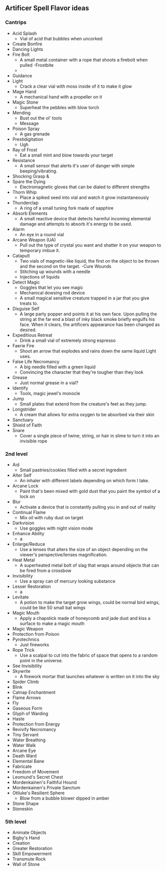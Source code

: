## Artificer Spell Flavor ideas


### Cantrips 
- Acid Splash		
	- Vial of acid that bubbles when uncorked
- Create Bonfire		
- Dancing Lights		
- Fire Bolt		
	- A small metal container with a rope that shoots a firebolt when pulled
-Frostbite		
	- 
- Guidance		
- Light		
	- Crack a clear vial with moss inside of it to make it glow 
- Mage Hand		
	- A mechanical hand with a propeller on it
- Magic Stone		
	- Superheat the pebbles with blow torch
- Mending		
	- Bust out the ol' tools
	- Message		
- Poison Spray		
	- A gas grenade
- Prestidigitation		
	- Ugh
- Ray of Frost		
	- Eat a small mint and blow towards your target
- Resistance		
	- A small sensor that alerts it's user of danger with simple beeping/vibrating.
- Shocking Grasp &		
- Spare the Dying	
	- Electromagnetic gloves that can be dialed to different strengths
- Thorn Whip		
	- Place a spiked seed into vial and watch it grow instantaneously
- Thunderclap
	- A ring of a small tuning fork made of sapphire
- Absorb Elements		
	- A small reactive device that detects harmful incoming elemental damage and attempts to absorb it's energy to be used.
- Alarm		
	- An eye in a round vial
- Arcane Weapon (UA)
	- Pull out the type of crystal you want and shatter it on your weapon to temporary imbue it.
- Catapult
	- Two vials of magnetic-like liquid, the first on the object to be thrown and the second on the target.
-Cure Wounds		
	- Stitching up wounds with a needle
	- Injections of liquids
- Detect Magic
	- Goggles that let you see magic
	- Mechanical dowsing rod device
	- A small magical sensitive creature trapped in a jar that you give treats to.
- Disguise Self	
	- A large party popper and points it at his own face. Upon pulling the string at the far end a blast of inky black smoke briefly engulfs his face. When it clears, the artificers appearance has been changed as desired.
- Expeditious Retreat		
	- Drink a small vial of extremely strong espresso 
- Faerie Fire		
	- Shoot an arrow that explodes and rains down the same liquid Light uses.
- False Life	Necromancy	
	- A big needle filled with a green liquid
	- Convincing the character that they're tougher than they look
- Grease		
	- Just normal grease in a vial?
- Identify		
	- Tools, magic jewel's monocle 
- Jump		
	- Small plates that extend from the creature's feet as they jump.
- Longstrider		
	- A cream that allows for extra oxygen to be absorbed via their skin
- Sanctuary		
- Shield of Faith		
- Snare
	- Cover a single piece of twine, string, or hair in slime to turn it into an invisible rope
### 2nd level
- Aid
	- Small pastries/cookies filled with a secret ingredient
- Alter Self		
	- An inhaler with different labels depending on which form I take.
- Arcane Lock
	- Paint that's been mixed with gold dust that you paint the symbol of a lock on
- Blur
	- Activate a device that is constantly pulling you in and out of reality
- Continual Flame
	- Mix oil with ruby dust on target	
- Darkvision		
	- Use goggles with night vision mode
- Enhance Ability		
	- a
- Enlarge/Reduce
	- Use a lenses that alters the size of an object depending on the viewer's perspective/lenses magnification.  
- Heat Metal
	- A superheated metal bolt of slag that wraps around objects that can be fired from a crossbow
- Invisibility
	- Use a spray can of mercury looking substance
- Lesser Restoration	
	- a
- Levitate
	- A potion to make the target grow wings, could be normal bird wings, could be like 50 small bat wings
- Magic Mouth
	- Apply a chapstick made of honeycomb and jade dust and kiss a surface to make a magic mouth
- Magic Weapon		
- Protection from Poison	
- Pyrotechnics
	- Just fireworks
- Rope Trick
	- Use a scalpal  to cut into the fabric of space that opens to a random point in the universe.
- See Invisibility		
- Skywrite
	- A firework mortar that launches whatever is written on it into the sky	
- Spider Climb	
- Blink		
- Catnap Enchantment	
- Flame Arrows		
- Fly		
- Gaseous Form		
- Glyph of Warding
- Haste		
- Protection from Energy		
- Revivify	Necromancy	
- Tiny Servant		
- Water Breathing		
- Water Walk		
- Arcane Eye		
- Death Ward		
- Elemental Bane		
- Fabricate	
- Freedom of Movement		
- Leomund's Secret Chest		
- Mordenkainen's Faithful Hound		
- Mordenkainen's Private Sanctum		
- Otiluke's Resilient Sphere
	- Blow from a bubble blower dipped in amber
- Stone Shape		
- Stoneskin
### 5th level
- Animate Objects	
- Bigby's Hand	
- Creation	
- Greater Restoration	
- Skill Empowerment	
- Transmute Rock	
- Wall of Stone